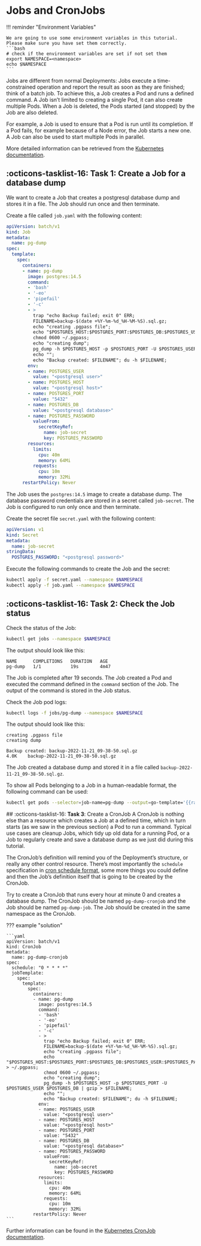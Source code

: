 # Jobs and CronJobs

!!! reminder "Environment Variables"

    We are going to use some environment variables in this tutorial. Please make sure you have set them correctly.
    ```bash
    # check if the environment variables are set if not set them
    export NAMESPACE=<namespace>
    echo $NAMESPACE
    ```

Jobs are different from normal Deployments: Jobs execute a time-constrained operation and report the result as soon as they are finished; think of a batch job. To achieve this, a Job creates a Pod and runs a defined command. A Job isn’t limited to creating a single Pod, it can also create multiple Pods. When a Job is deleted, the Pods started (and stopped) by the Job are also deleted.

For example, a Job is used to ensure that a Pod is run until its completion. If a Pod fails, for example because of a Node error, the Job starts a new one. A Job can also be used to start multiple Pods in parallel.

More detailed information can be retrieved from the [Kubernetes documentation](https://kubernetes.io/docs/concepts/workloads/controllers/jobs-run-to-completion/).

## :octicons-tasklist-16: **Task 1**: Create a Job for a database dump
We want to create a Job that creates a postgresql database dump and stores it in a file. The Job should run once and then terminate.

Create a file called `job.yaml` with the following content:

```yaml
apiVersion: batch/v1
kind: Job
metadata:
  name: pg-dump
spec:
  template:
    spec:
      containers:
      - name: pg-dump
        image: postgres:14.5
        command: 
        - 'bash'
        - '-eo'
        - 'pipefail'
        - '-c'
        - >
          trap "echo Backup failed; exit 0" ERR;
          FILENAME=backup-$(date +%Y-%m-%d_%H-%M-%S).sql.gz;
          echo "creating .pgpass file";
          echo "$POSTGRES_HOST:$POSTGRES_PORT:$POSTGRES_DB:$POSTGRES_USER:$POSTGRES_PASSWORD" > ~/.pgpass;
          chmod 0600 ~/.pgpass;
          echo "creating dump";
          pg_dump -h $POSTGRES_HOST -p $POSTGRES_PORT -U $POSTGRES_USER $POSTGRES_DB | gzip > $FILENAME;
          echo "";
          echo "Backup created: $FILENAME"; du -h $FILENAME;
        env:
        - name: POSTGRES_USER
          value: "<postgresql user>"
        - name: POSTGRES_HOST
          value: "<postgresql host>"
        - name: POSTGRES_PORT
          value: "5432"
        - name: POSTGRES_DB
          value: "<postgresql database>"
        - name: POSTGRES_PASSWORD
          valueFrom:
            secretKeyRef:
              name: job-secret
              key: POSTGRES_PASSWORD
        resources:
          limits:
            cpu: 40m
            memory: 64Mi
          requests:
            cpu: 10m
            memory: 32Mi
      restartPolicy: Never
```

The Job uses the `postgres:14.5` image to create a database dump. The database password credentials are stored in a secret called `job-secret`. The Job is configured to run only once and then terminate.

Create the secret file `secret.yaml` with the following content:

```yaml
apiVersion: v1
kind: Secret
metadata:
  name: job-secret
stringData:
  POSTGRES_PASSWORD: "<postgresql password>"
```

Execute the following commands to create the Job and the secret:

```bash
kubectl apply -f secret.yaml --namespace $NAMESPACE
kubectl apply -f job.yaml --namespace $NAMESPACE
```

## :octicons-tasklist-16: **Task 2**: Check the Job status
Check the status of the Job:

```bash
kubectl get jobs --namespace $NAMESPACE
```

The output should look like this:

```
NAME      COMPLETIONS   DURATION   AGE
pg-dump   1/1           19s        4m47
```

The Job is completed after 19 seconds. The Job created a Pod and executed the command defined in the `command` section of the Job. The output of the command is stored in the Job status.

Check the Job pod logs:

```bash
kubectl logs -f jobs/pg-dump --namespace $NAMESPACE
```

The output should look like this:

```
creating .pgpass file
creating dump

Backup created: backup-2022-11-21_09-38-50.sql.gz
4.0K    backup-2022-11-21_09-38-50.sql.gz
```

The Job created a database dump and stored it in a file called `backup-2022-11-21_09-38-50.sql.gz`.

To show all Pods belonging to a Job in a human-readable format, the following command can be used:

```bash
kubectl get pods --selector=job-name=pg-dump --output=go-template='{{range .items}}{{.metadata.name}}{{end}}' --namespace $NAMESPACE
```

## :octicons-tasklist-16: **Task 3**: Create a CronJob
A CronJob is nothing else than a resource which creates a Job at a defined time, which in turn starts (as we saw in the previous section) a Pod to run a command. Typical use cases are cleanup Jobs, which tidy up old data for a running Pod, or a Job to regularly create and save a database dump as we just did during this tutorial.

The CronJob’s definition will remind you of the Deployment’s structure, or really any other control resource. There’s most importantly the `schedule` specification in [cron schedule format](https://crontab.guru/), some more things you could define and then the Job’s definition itself that is going to be created by the CronJob.

Try to create a CronJob that runs every hour at minute 0 and creates a database dump. The CronJob should be named `pg-dump-cronjob` and the Job should be named `pg-dump-job`. The Job should be created in the same namespace as the CronJob.

??? example "solution"

    ```yaml
    apiVersion: batch/v1
    kind: CronJob
    metadata:
      name: pg-dump-cronjob
    spec:
      schedule: "0 * * * *"
      jobTemplate:
        spec:
          template:
            spec:
              containers:
              - name: pg-dump
                image: postgres:14.5
                command: 
                - 'bash'
                - '-eo'
                - 'pipefail'
                - '-c'
                - >
                  trap "echo Backup failed; exit 0" ERR;
                  FILENAME=backup-$(date +%Y-%m-%d_%H-%M-%S).sql.gz;
                  echo "creating .pgpass file";
                  echo "$POSTGRES_HOST:$POSTGRES_PORT:$POSTGRES_DB:$POSTGRES_USER:$POSTGRES_PASSWORD" > ~/.pgpass;
                  chmod 0600 ~/.pgpass;
                  echo "creating dump";
                  pg_dump -h $POSTGRES_HOST -p $POSTGRES_PORT -U $POSTGRES_USER $POSTGRES_DB | gzip > $FILENAME;
                  echo "";
                  echo "Backup created: $FILENAME"; du -h $FILENAME;
                env:
                - name: POSTGRES_USER
                  value: "<postgresql user>"
                - name: POSTGRES_HOST
                  value: "<postgresql host>"
                - name: POSTGRES_PORT
                  value: "5432"
                - name: POSTGRES_DB
                  value: "<postgresql database>"
                - name: POSTGRES_PASSWORD
                  valueFrom:
                    secretKeyRef:
                      name: job-secret
                      key: POSTGRES_PASSWORD
                resources:
                  limits:
                    cpu: 40m
                    memory: 64Mi
                  requests:
                    cpu: 10m
                    memory: 32Mi
              restartPolicy: Never
    ```

Further information can be found in the [Kubernetes CronJob documentation](https://kubernetes.io/docs/concepts/workloads/controllers/cron-jobs/).
